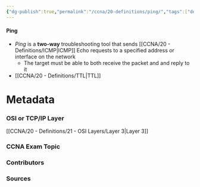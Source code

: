 ```yaml
---
{"dg-publish":true,"permalink":"/ccna/20-definitions/ping/","tags":["defs_ccna"],"created":"2023-11-04T12:45:23.000-07:00","updated":"2023-11-07T10:28:14.000-08:00"}
---
```


#### Ping
- *Ping* is a **two-way** troubleshooting tool that sends [[CCNA/20 - Definitions/ICMP\|ICMP]] Echo requests to a specified address or interface on the network
	- The target must be able to both receive the packet and and reply to it
- [[CCNA/20 - Definitions/TTL\|TTL]] 

# Metadata
### OSI or TCP/IP Layer
[[CCNA/20 - Definitions/21 - OSI Layers/Layer 3\|Layer 3]]
### CCNA Exam Topic

### Contributors

### Sources
